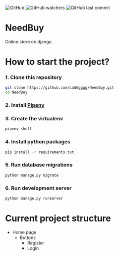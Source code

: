 ![GitHub](https://img.shields.io/github/license/LaGGgggg/NeedBuy?label=License%3A)
![GitHub watchers](https://img.shields.io/github/watchers/LaGGgggg/NeedBuy)
![GitHub last commit](https://img.shields.io/github/last-commit/LaGGgggg/NeedBuy)

# NeedBuy

Online store on django.

# How to start the project?

### 1. Clone this repository

```bash
git clone https://github.com/LaGGgggg/NeedBuy.git
cd NeedBuy
```
### 2. Install [Pipenv](https://pipenv.pypa.io/en/latest/)

### 3. Create the virtualenv

```bash
pipenv shell
```

### 4. Install python packages

```bash
pip install -r requirements.txt
```

### 5. Run database migrations

```bash
python manage.py migrate
```

### 6. Run development server

```bash
python manage.py runserver
```

# Current project structure

- Home page
  - Buttons
    - Register
    - Login
